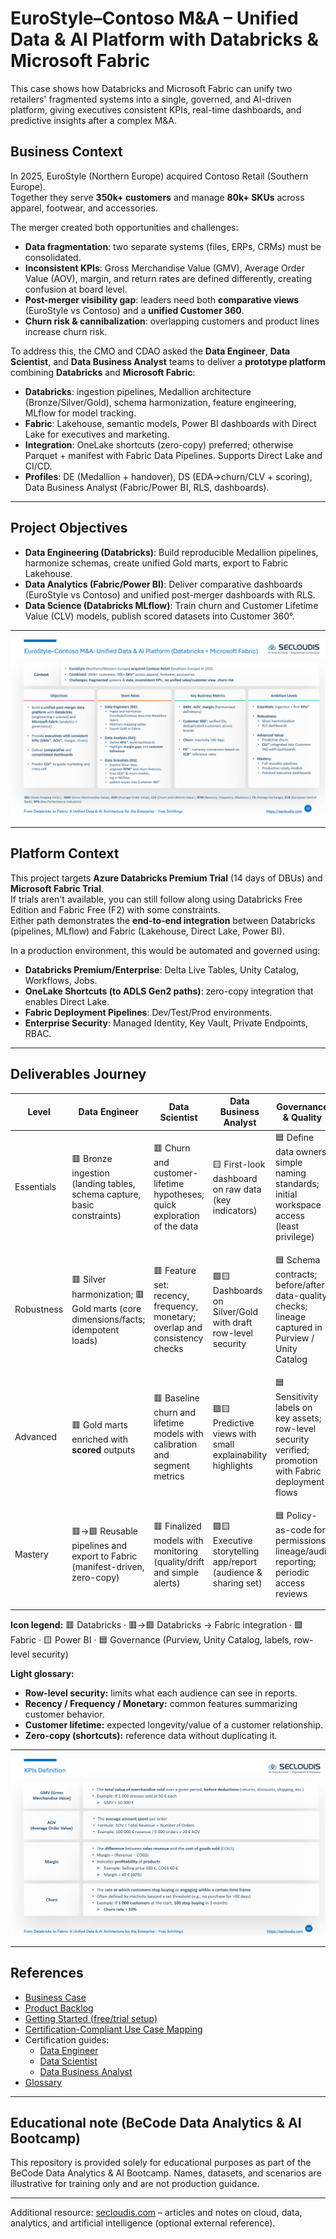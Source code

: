 # EuroStyle–Contoso M&A – Unified Data & AI Platform with Databricks & Microsoft Fabric

This case shows how Databricks and Microsoft Fabric can unify two retailers' fragmented systems into a single, governed, and AI-driven platform, giving executives consistent KPIs, real-time dashboards, and predictive insights after a complex M&A.



## Business Context

In 2025, EuroStyle (Northern Europe) acquired Contoso Retail (Southern Europe).  
Together they serve **350k+ customers** and manage **80k+ SKUs** across apparel, footwear, and accessories.  

The merger created both opportunities and challenges:  
- **Data fragmentation**: two separate systems (files, ERPs, CRMs) must be consolidated.  
- **Inconsistent KPIs**: Gross Merchandise Value (GMV), Average Order Value (AOV), margin, and return rates are defined differently, creating confusion at board level.  
- **Post-merger visibility gap**: leaders need both **comparative views** (EuroStyle vs Contoso) and a **unified Customer 360**.  
- **Churn risk & cannibalization**: overlapping customers and product lines increase churn risk.  

To address this, the CMO and CDAO asked the **Data Engineer**, **Data Scientist**, and **Data Business Analyst** teams to deliver a **prototype platform** combining **Databricks** and **Microsoft Fabric**:

- **Databricks**: ingestion pipelines, Medallion architecture (Bronze/Silver/Gold), schema harmonization, feature engineering, MLflow for model tracking.  
- **Fabric**: Lakehouse, semantic models, Power BI dashboards with Direct Lake for executives and marketing.  
 - **Integration**: OneLake shortcuts (zero-copy) preferred; otherwise Parquet + manifest with Fabric Data Pipelines. Supports Direct Lake and CI/CD.
 - **Profiles**: DE (Medallion + handover), DS (EDA→churn/CLV + scoring), Data Business Analyst (Fabric/Power BI, RLS, dashboards).
 

---

## Project Objectives

- **Data Engineering (Databricks)**: Build reproducible Medallion pipelines, harmonize schemas, create unified Gold marts, export to Fabric Lakehouse.  
- **Data Analytics (Fabric/Power BI)**: Deliver comparative dashboards (EuroStyle vs Contoso) and unified post-merger dashboards with RLS.  
- **Data Science (Databricks MLflow)**: Train churn and Customer Lifetime Value (CLV) models, publish scored datasets into Customer 360°.  

---

![picture 8](images/daa5adb827d2fc7487dc37c035199c3f628e68fac93ce5aefcec854f1cca42bd.png)  

---

## Platform Context

This project targets **Azure Databricks Premium Trial** (14 days of DBUs) and **Microsoft Fabric Trial**.  
If trials aren't available, you can still follow along using Databricks Free Edition and Fabric Free (F2) with some constraints.  
Either path demonstrates the **end-to-end integration** between Databricks (pipelines, MLflow) and Fabric (Lakehouse, Direct Lake, Power BI).  

In a production environment, this would be automated and governed using:  
- **Databricks Premium/Enterprise**: Delta Live Tables, Unity Catalog, Workflows, Jobs.  
- **OneLake Shortcuts (to ADLS Gen2 paths)**: zero-copy integration that enables Direct Lake.
- **Fabric Deployment Pipelines**: Dev/Test/Prod environments.  
- **Enterprise Security**: Managed Identity, Key Vault, Private Endpoints, RBAC.  

---

## Deliverables Journey

| Level       | Data Engineer                                                                  | Data Scientist                                                              | Data Business Analyst                                           | Governance & Quality                                                                    | Objective                 | Evidence (examples)                                                                                     |
|-------------|---------------------------------------------------------------------------------|-----------------------------------------------------------------------------|-----------------------------------------------------------------|--------------------------------------------------------------------------------------------------------|---------------------------|---------------------------------------------------------------------------------------------------------|
| Essentials  | 🟥 Bronze ingestion (landing tables, schema capture, basic constraints)        | 🟥 Churn and customer-lifetime hypotheses; quick exploration of the data    | 🟨 First-look dashboard on raw data (key indicators)            | 🟦 Define data owners; simple naming standards; initial workspace access (least privilege)             | First insights            | Bronze table list and schemas; short data-quality note; screenshot of first dashboard; access matrix    |
| Robustness  | 🟥 Silver harmonization; 🟥 Gold marts (core dimensions/facts; idempotent loads) | 🟥 Feature set: recency, frequency, monetary; overlap and consistency checks | 🟩🟨 Dashboards on Silver/Gold with draft row-level security     | 🟦 Schema contracts; before/after data-quality checks; lineage captured in Purview / Unity Catalog     | Reliable reporting        | Schema contract JSON; before/after DQ summary; Purview scan screenshot; "View as" role test; validations |
| Advanced    | 🟥 Gold marts enriched with **scored** outputs                                  | 🟥 Baseline churn and lifetime models with calibration and segment metrics   | 🟩🟨 Predictive views with small explainability highlights       | 🟦 Sensitivity labels on key assets; row-level security verified; promotion with Fabric deployment flows | Predictive insights       | Evaluation charts; metrics file; short explainability image; label screenshot; pipeline run log         |
| Mastery     | 🟥→🟩 Reusable pipelines and export to Fabric (manifest-driven, zero-copy)       | 🟥 Finalized models with monitoring (quality/drift and simple alerts)        | 🟩🟨 Executive storytelling app/report (audience & sharing set) | 🟦 Policy-as-code for permissions; lineage/audit reporting; periodic access reviews                    | Portfolio-ready prototype | Release manifest; pipeline screenshots; published app link; QA checklist; lineage report; audit extract |

**Icon legend:** 🟥 Databricks · 🟥→🟩 Databricks → Fabric integration · 🟩 Fabric · 🟨 Power BI · 🟦 Governance (Purview, Unity Catalog, labels, row-level security)

**Light glossary:**
- **Row-level security:** limits what each audience can see in reports.  
- **Recency / Frequency / Monetary:** common features summarizing customer behavior.  
- **Customer lifetime:** expected longevity/value of a customer relationship.  
- **Zero-copy (shortcuts):** reference data without duplicating it.


---

![picture 5](images/7af569d43b6533c9745fe0f1e39cd23dfe1139d482a5924b550c92d3e489d88b.png)  


---

## References

- [Business Case](./statement/eurostyle-contonso-ma-business-case.md)
- [Product Backlog](./statement/eurostyle-contonso-ma-project-backlog.md)
- [Getting Started (free/trial setup)](./GETTING_STARTED.md)
- [Certification-Compliant Use Case Mapping](./statement/eurostyle-contonso-ma-certification-compliant.md)
- Certification guides:
  - [Data Engineer](./certification/data-engineer-certifications.md)
  - [Data Scientist](./certification/data-scientist-certifications.md)
  - [Data Business Analyst](./certification/data-business-analyst-certifications.md)
- [Glossary](./GLOSSARY.md)


---

## Educational note (BeCode Data Analytics & AI Bootcamp)

This repository is provided solely for educational purposes as part of the BeCode Data Analytics & AI Bootcamp. Names, datasets, and scenarios are illustrative for training only and are not production guidance.

---
 Additional resource: [secloudis.com](https://secloudis.com) – articles and notes on cloud, data, analytics, and artificial intelligence (optional external reference).

